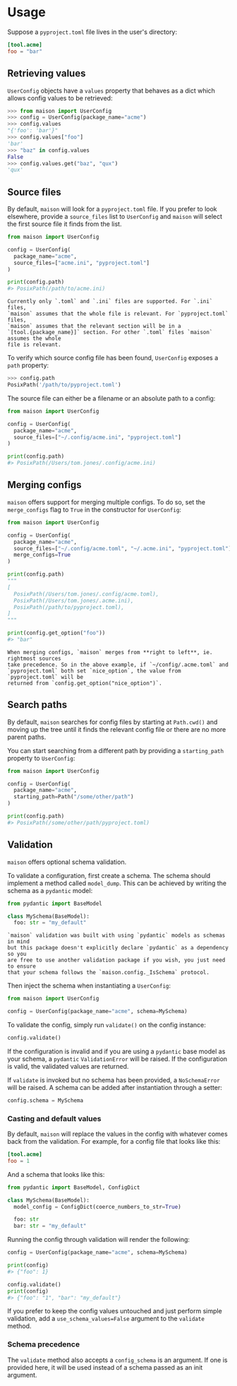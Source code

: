 # Usage

Suppose a `pyproject.toml` file lives in the user's directory:

```toml
[tool.acme]
foo = "bar"
```

## Retrieving values

`UserConfig` objects have a `values` property that behaves as a dict which
allows config values to be retrieved:

```python
>>> from maison import UserConfig
>>> config = UserConfig(package_name="acme")
>>> config.values
"{'foo': 'bar'}"
>>> config.values["foo"]
'bar'
>>> "baz" in config.values
False
>>> config.values.get("baz", "qux")
'qux'
```

## Source files

By default, `maison` will look for a `pyproject.toml` file. If you prefer to look
elsewhere, provide a `source_files` list to `UserConfig` and `maison` will select the
first source file it finds from the list.

```python
from maison import UserConfig

config = UserConfig(
  package_name="acme",
  source_files=["acme.ini", "pyproject.toml"]
)

print(config.path)
#> PosixPath(/path/to/acme.ini)
```

```{caution}
Currently only `.toml` and `.ini` files are supported. For `.ini` files,
`maison` assumes that the whole file is relevant. For `pyproject.toml` files,
`maison` assumes that the relevant section will be in a
`[tool.{package_name}]` section. For other `.toml` files `maison` assumes the whole
file is relevant.
```

To verify which source config file has been found, `UserConfig` exposes a
`path` property:

```python
>>> config.path
PosixPath('/path/to/pyproject.toml')
```

The source file can either be a filename or an absolute path to a config:

```python
from maison import UserConfig

config = UserConfig(
  package_name="acme",
  source_files=["~/.config/acme.ini", "pyproject.toml"]
)

print(config.path)
#> PosixPath(/Users/tom.jones/.config/acme.ini)
```

## Merging configs

`maison` offers support for merging multiple configs. To do so, set the `merge_configs`
flag to `True` in the constructor for `UserConfig`:

```python
from maison import UserConfig

config = UserConfig(
  package_name="acme",
  source_files=["~/.config/acme.toml", "~/.acme.ini", "pyproject.toml"],
  merge_configs=True
)

print(config.path)
"""
[
  PosixPath(/Users/tom.jones/.config/acme.toml),
  PosixPath(/Users/tom.jones/.acme.ini),
  PosixPath(/path/to/pyproject.toml),
]
"""

print(config.get_option("foo"))
#> "bar"
```

```{warning}
When merging configs, `maison` merges from **right to left**, ie. rightmost sources
take precedence. So in the above example, if `~/config/.acme.toml` and
`pyproject.toml` both set `nice_option`, the value from `pyproject.toml` will be
returned from `config.get_option("nice_option")`.
```

## Search paths

By default, `maison` searches for config files by starting at `Path.cwd()` and moving up
the tree until it finds the relevant config file or there are no more parent paths.

You can start searching from a different path by providing a `starting_path` property to
`UserConfig`:

```python
from maison import UserConfig

config = UserConfig(
  package_name="acme",
  starting_path=Path("/some/other/path")
)

print(config.path)
#> PosixPath(/some/other/path/pyproject.toml)
```

## Validation

`maison` offers optional schema validation.

To validate a configuration, first create a schema. The schema should implement
a method called `model_dump`. This can be achieved by writing the schema as a
`pydantic` model:

```python
from pydantic import BaseModel

class MySchema(BaseModel):
  foo: str = "my_default"
```

```{note}
`maison` validation was built with using `pydantic` models as schemas in mind
but this package doesn't explicitly declare `pydantic` as a dependency so you
are free to use another validation package if you wish, you just need to ensure
that your schema follows the `maison.config._IsSchema` protocol.
```

Then inject the schema when instantiating a `UserConfig`:

```python
from maison import UserConfig

config = UserConfig(package_name="acme", schema=MySchema)
```

To validate the config, simply run `validate()` on the config instance:

```python
config.validate()
```

If the configuration is invalid and if you are using a `pydantic` base model as
your schema, a `pydantic` `ValidationError` will be raised. If the configuration
is valid, the validated values are returned.

If `validate` is invoked but no schema has been provided, a `NoSchemaError` will
be raised. A schema can be added after instantiation through a setter:

```python
config.schema = MySchema
```

### Casting and default values

By default, `maison` will replace the values in the config with whatever comes back from
the validation. For example, for a config file that looks like this:

```toml
[tool.acme]
foo = 1
```

And a schema that looks like this:

```python
from pydantic import BaseModel, ConfigDict

class MySchema(BaseModel):
  model_config = ConfigDict(coerce_numbers_to_str=True)

  foo: str
  bar: str = "my_default"
```

Running the config through validation will render the following:

```python
config = UserConfig(package_name="acme", schema=MySchema)

print(config)
#> {"foo": 1}

config.validate()
print(config)
#> {"foo": "1", "bar": "my_default"}
```

If you prefer to keep the config values untouched and just perform simple validation,
add a `use_schema_values=False` argument to the `validate` method.

### Schema precedence

The `validate` method also accepts a `config_schema` is an argument. If one is provided here,
it will be used instead of a schema passed as an init argument.
